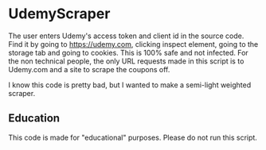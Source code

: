 # UdemyScraper

The user enters Udemy's access token and client id in the source code. 
Find it by going to https://udemy.com, clicking inspect element, going to the storage tab and going to cookies.
This is 100% safe and not infected. For the non technical people, the only URL requests made in this script is to Udemy.com and a site to scrape the coupons off.

I know this code is pretty bad, but I wanted to make a semi-light weighted scraper.

## Education

This code is made for "educational" purposes. Please do not run this script.
